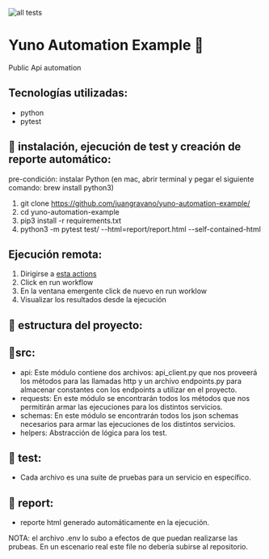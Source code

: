 ![all tests](https://github.com/github/docs/actions/workflows/run-test.yml/badge.svg)


# Yuno Automation Example :robot:
Public Api automation

## Tecnologías utilizadas:
- python
- pytest

## :robot: instalación, ejecución de test y creación de reporte automático:
pre-condición: instalar Python (en mac, abrir terminal y pegar el siguiente comando: brew install python3)

1. git clone https://github.com/juangravano/yuno-automation-example/
2. cd yuno-automation-example
3. pip3 install -r requirements.txt
4. python3 -m pytest test/ --html=report/report.html --self-contained-html

## Ejecución remota:

1. Dirigirse a [esta actions](https://github.com/juangravano/yuno-automation-example/actions/workflows/run-test.yml)
2. Click en run workflow
3. En la ventana emergente click de nuevo en run worklow
4. Visualizar los resultados desde la ejecución

## :pushpin: estructura del proyecto:

  ## 📍src:
  - api: Este módulo contiene dos archivos: api_client.py que nos proveerá los métodos para las llamadas http y un archivo endpoints.py para almacenar constantes con los endpoints a utilizar en el proyecto.
  - requests: En este módulo se encontrarán todos los métodos que nos permitirán armar las ejecuciones para los distintos servicios.
  - schemas: En este módulo se encontrarán todos los json schemas necesarios para armar las ejecuciones de los distintos servicios.
  - helpers: Abstracción de lógica para los test.
  
  ## 📍 test:
  - Cada archivo es una suite de pruebas para un servicio en específico.
  
  ## 📍 report:
  - reporte html generado automáticamente en la ejecución.

  NOTA: el archivo .env lo subo a efectos de que puedan realizarse las prubeas. En un escenario real este file no debería subirse al repositorio.
